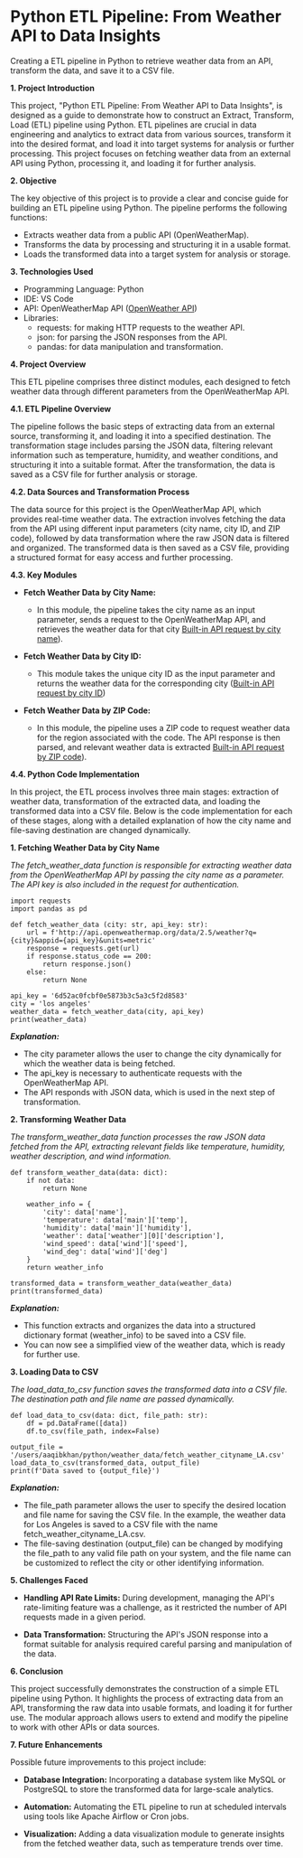 # Python ETL Pipeline: From Weather API to Data Insights
Creating a ETL pipeline in Python to retrieve weather data from an API, transform the data, and save it to a CSV file.

**1. Project Introduction**

This project, "Python ETL Pipeline: From Weather API to Data Insights", is designed as a guide to demonstrate how to construct an Extract, Transform, Load (ETL) pipeline using Python. ETL pipelines are crucial in data engineering and analytics to extract data from various sources, transform it into the desired format, and load it into target systems for analysis or further processing. This project focuses on fetching weather data from an external API using Python, processing it, and loading it for further analysis.

**2. Objective**

The key objective of this project is to provide a clear and concise guide for building an ETL pipeline using Python. The pipeline performs the following functions:

- Extracts weather data from a public API (OpenWeatherMap).
- Transforms the data by processing and structuring it in a usable format.
- Loads the transformed data into a target system for analysis or storage.

**3. Technologies Used**
- Programming Language: Python
- IDE: VS Code
- API: OpenWeatherMap API ([OpenWeather API](https://home.openweathermap.org/api_keys))
- Libraries:
  - requests: for making HTTP requests to the weather API.
  - json: for parsing the JSON responses from the API.
  - pandas: for data manipulation and transformation.

**4. Project Overview**

 This ETL pipeline comprises three distinct modules, each designed to fetch weather data through different parameters from the OpenWeatherMap API.

**4.1. ETL Pipeline Overview**
 
 The pipeline follows the basic steps of extracting data from an external source, transforming it, and loading it into a specified destination. The transformation stage includes parsing the JSON data, filtering relevant information such as temperature, humidity, and weather conditions, and structuring it into a suitable format. After the transformation, the data is saved as a CSV file for further analysis or storage.

**4.2. Data Sources and Transformation Process**
 
 The data source for this project is the OpenWeatherMap API, which provides real-time weather data. The extraction involves fetching the data from the API using different input parameters (city name, city ID, and ZIP code), followed by data transformation where the raw JSON data is filtered and organized. The transformed data is then saved as a CSV file, providing a structured format for easy access and further processing.

**4.3. Key Modules**

- **Fetch Weather Data by City Name:**
  - In this module, the pipeline takes the city name as an input parameter, sends a request to the OpenWeatherMap API, and retrieves the weather data for that city [Built-in API request by city name](https://openweathermap.org/current#name)).

- **Fetch Weather Data by City ID:**
  - This module takes the unique city ID as the input parameter and returns the weather data for the corresponding city ([Built-in API request by city ID](https://openweathermap.org/current#cityid))

- **Fetch Weather Data by ZIP Code:**
  - In this module, the pipeline uses a ZIP code to request weather data for the region associated with the code. The API response is then parsed, and relevant weather data is extracted [Built-in API request by ZIP code](https://openweathermap.org/current#zip)).

**4.4. Python Code Implementation**

 In this project, the ETL process involves three main stages: extraction of weather data, transformation of the extracted data, and loading the transformed data into a CSV file. Below is the code implementation for each of these stages, along with a detailed explanation of how the city name and file-saving destination are changed dynamically.

 **1. Fetching Weather Data by City Name**

  *The fetch_weather_data function is responsible for extracting weather data from the OpenWeatherMap API by passing the city name as a parameter. The API key is also included in the request for authentication.*

```
import requests
import pandas as pd

def fetch_weather_data (city: str, api_key: str):
    url = f'http://api.openweathermap.org/data/2.5/weather?q={city}&appid={api_key}&units=metric'
    response = requests.get(url)
    if response.status_code == 200:
        return response.json()
    else:
        return None

api_key = '6d52ac0fcbf0e5873b3c5a3c5f2d8583'
city = 'los angeles'
weather_data = fetch_weather_data(city, api_key)
print(weather_data) 
```

   ***Explanation:***

  - The city parameter allows the user to change the city dynamically for which the weather data is being fetched.
  - The api_key is necessary to authenticate requests with the OpenWeatherMap API.
  - The API responds with JSON data, which is used in the next step of transformation.


 **2. Transforming Weather Data**

  *The transform_weather_data function processes the raw JSON data fetched from the API, extracting relevant fields like temperature, humidity, weather description, and wind information.*

```
def transform_weather_data(data: dict):
    if not data:
        return None

    weather_info = {
        'city': data['name'],
        'temperature': data['main']['temp'],
        'humidity': data['main']['humidity'],
        'weather': data['weather'][0]['description'],
        'wind_speed': data['wind']['speed'],
        'wind_deg': data['wind']['deg']
    }
    return weather_info

transformed_data = transform_weather_data(weather_data)
print(transformed_data)

```
  ***Explanation:***

- This function extracts and organizes the data into a structured dictionary format (weather_info) to be saved into a CSV file.
- You can now see a simplified view of the weather data, which is ready for further use.


 **3. Loading Data to CSV**

  *The load_data_to_csv function saves the transformed data into a CSV file. The destination path and file name are passed dynamically.*

```
def load_data_to_csv(data: dict, file_path: str):
    df = pd.DataFrame([data])
    df.to_csv(file_path, index=False)

output_file = '/users/aaqibkhan/python/weather_data/fetch_weather_cityname_LA.csv'
load_data_to_csv(transformed_data, output_file)
print(f'Data saved to {output_file}')

```
***Explanation:***

- The file_path parameter allows the user to specify the desired location and file name for saving the CSV file. In the example, the weather data for Los Angeles is saved to a CSV file with the name fetch_weather_cityname_LA.csv.
- The file-saving destination (output_file) can be changed by modifying the file_path to any valid file path on your system, and the file name can be customized to reflect the city or other identifying information.






**5. Challenges Faced**

- **Handling API Rate Limits:**
During development, managing the API's rate-limiting feature was a challenge, as it restricted the number of API requests made in a given period.

- **Data Transformation:**
Structuring the API's JSON response into a format suitable for analysis required careful parsing and manipulation of the data.

**6. Conclusion**

This project successfully demonstrates the construction of a simple ETL pipeline using Python. It highlights the process of extracting data from an API, transforming the raw data into usable formats, and loading it for further use. The modular approach allows users to extend and modify the pipeline to work with other APIs or data sources.

**7. Future Enhancements**

Possible future improvements to this project include:

- **Database Integration:** Incorporating a database system like MySQL or PostgreSQL to store the transformed data for large-scale analytics.

- **Automation:** Automating the ETL pipeline to run at scheduled intervals using tools like Apache Airflow or Cron jobs.

- **Visualization:** Adding a data visualization module to generate insights from the fetched weather data, such as temperature trends over time.

